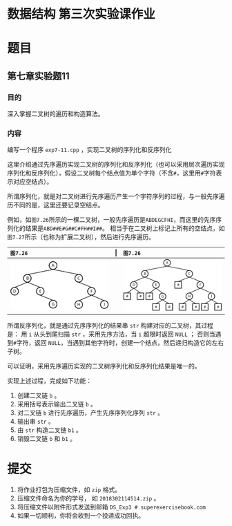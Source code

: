 # 数据结构 第三次实验课作业

# 题目

## 第七章实验题11
### 目的
深入掌握二叉树的遍历和构造算法。
### 内容
编写一个程序 ```exp7-11.cpp``` ，实现二叉树的序列化和反序列化

这里介绍通过先序遍历实现二叉树的序列化和反序列化（也可以采用层次遍历实现序列化和反序列化），假设二叉树每个结点值为单个字符（不含```#```，这里用```#```字符表示对应空结点）。

所谓序列化，就是对二叉树进行先序遍历产生一个字符序列的过程，与一般先序遍历不同的是，这里还要记录空结点。

例如，如```图7.26```所示的一棵二叉树，一般先序遍历是```ABDEGCFHI```，而这里的先序序列化的结果是```ABD##E#G##C#FH##I##```。
相当于在二叉树上标记上所有的空结点，如```图7.27```所示（也称为扩展二叉树），然后进行先序遍历。

|  ```图7.26```                         | \| |  ```图7.26```                         |
|:--------------------------------------|----|:--------------------------------------| 
|<img src="image/7.26.svg" width="320"/>|    |<img src="image/7.27.svg" width="320"/>|



所谓反序列化，就是通过先序序列化的结果串 ```str``` 构建对应的二叉树，其过程是：
用 ```i``` 从头到尾扫描 ```str``` ，采用先序方法，当 ```i``` 超限时返回 ```NULL``` ；
否则当遇到```#```字符，返回 ```NULL```，当遇到其他字符时，创建一个结点，然后递归构造它的左右子树。

可以证明，采用先序遍历实现的二叉树序列化和反序列化结果是唯一的。

实现上述过程，完成如下功能：
1. 创建二叉链 ```b``` 。
2. 采用括号表示输出二叉链 ```b``` 。
3. 对二叉链 ```b``` 进行先序遍历，产生先序序列化序列 ```str``` 。
4. 输出串 ```str``` 。
5. 由 ```str``` 构造二叉链 ```b1``` 。
6. 销毁二叉链 ```b``` 和 ```b1``` 。

# 提交
1. 将作业打包为压缩文件，如 ```zip``` 格式。
2. 压缩文件命名为你的学号， 如 ```2018302114514.zip``` 。
3. 将压缩文件以附件形式发送到邮箱 ```DS_Exp3 # superexercisebook.com```
4. 如果一切顺利，你将会收到一个投递成功回执。